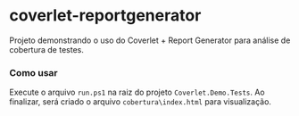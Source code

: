 # coverlet-reportgenerator

Projeto demonstrando o uso do Coverlet + Report Generator para análise de cobertura de testes. 

### Como usar
Execute o arquivo `run.ps1` na raiz do projeto `Coverlet.Demo.Tests`. Ao finalizar, será criado o arquivo `cobertura\index.html` para visualização.
